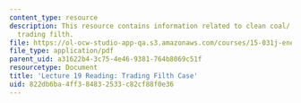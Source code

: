 ```yaml
---
content_type: resource
description: This resource contains information related to clean coal/ dirty air/
  trading filth.
file: https://ol-ocw-studio-app-qa.s3.amazonaws.com/courses/15-031j-energy-decisions-markets-and-policies-spring-2012/822db6ba4ff384832533c82cf88f0e36_MIT15_031JS12_Trd_Fth_Cse.pdf
file_type: application/pdf
parent_uid: a31622b4-3c75-4e46-9381-764b8069c51f
resourcetype: Document
title: 'Lecture 19 Reading: Trading Filth Case'
uid: 822db6ba-4ff3-8483-2533-c82cf88f0e36
---
```

